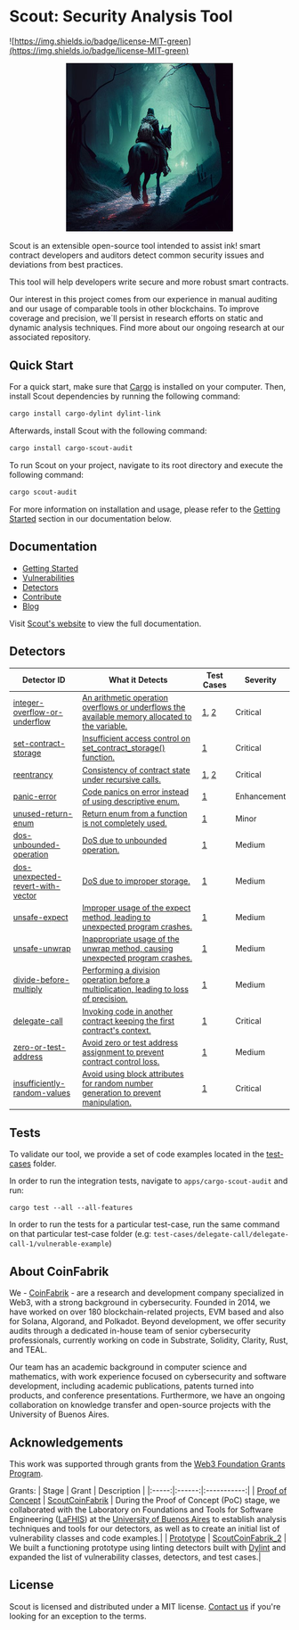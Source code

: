 # Scout: Security Analysis Tool

![https://img.shields.io/badge/license-MIT-green](https://img.shields.io/badge/license-MIT-green)

<p align="center">
  <img src="/assets/scout.png" alt="Scout in a Dark Forest" width="300" center  />
</p>


Scout is an extensible open-source tool intended to assist ink! smart contract developers and auditors detect common security issues and deviations from best practices.

This tool will help developers write secure and more robust smart contracts.

Our interest in this project comes from our experience in manual auditing and our usage of comparable tools in other blockchains.
To improve coverage and precision, we´ll persist in research efforts on static and dynamic analysis techniques. Find more about our ongoing research at our associated repository.

## Quick Start

For a quick start, make sure that [Cargo](https://doc.rust-lang.org/cargo/getting-started/installation.html) is installed on your computer. Then, install Scout dependencies by running the following command:

```bash
cargo install cargo-dylint dylint-link
```

Afterwards, install Scout with the following command:

```bash
cargo install cargo-scout-audit
```

To run Scout on your project, navigate to its root directory and execute the following command:

```bash
cargo scout-audit
```

For more information on installation and usage, please refer to the [Getting Started](https://coinfabrik.github.io/scout/docs/intro) section in our documentation below.

## Documentation

* [Getting Started](https://coinfabrik.github.io/scout/docs/intro)
* [Vulnerabilities](https://coinfabrik.github.io/scout/docs/vulnerabilities)
* [Detectors](https://coinfabrik.github.io/scout/docs/detectors)
* [Contribute](https://coinfabrik.github.io/scout/docs/contribute)
* [Blog](https://blog.coinfabrik.com/)


Visit [Scout's website](https://coinfabrik.github.io/scout/) to view the full documentation.


## Detectors


| Detector ID                                                                                                                                    | What it Detects                                                                                                                                                                                                                                     | Test Cases                                                                                                                                         | Severity      |
| ---------------------------------------------------------------------------------------------------------------------------------------------- | --------------------------------------------------------------------------------------------------------------------------------------------------------------------------------------------------------------------------------------------------- | -------------------------------------------------------------------------------------------------------------------------------------------------- | ------------- |
| [integer-overflow-or-underflow](https://coinfabrik.github.io/scout/docs/detectors/integer-overflow-or-underflow)         | [An arithmetic operation overflows or underflows the available memory allocated to the variable.](https://coinfabrik.github.io/scout/docs/vulnerabilities/integer-overflow-or-underflow)                                                                                     | [1](https://github.com/CoinFabrik/scout/tree/main/test-cases/integer-overflow-or-underflow/integer-overflow-or-underflow-1), [2](https://github.com/CoinFabrik/scout/tree/main/test-cases/integer-overflow-or-underflow/integer-overflow-or-underflow-2) | Critical      |
| [set-contract-storage](https://coinfabrik.github.io/scout/docs/detectors/set-contract-storage)                           | [Insufficient access control on set_contract_storage() function.](https://coinfabrik.github.io/scout/docs/vulnerabilities/set-contract-storage)                                                                                                                                 | [1](https://github.com/CoinFabrik/scout/tree/main/test-cases/set-contract-storage/set-contract-storage-1)                                                                                                                   | Critical      |
| [reentrancy](https://coinfabrik.github.io/scout/docs/detectors/reentrancy)                                             | [Consistency of contract state under recursive calls.](https://coinfabrik.github.io/scout/docs/vulnerabilities/reentrancy)                                                                                                                                                              | [1](https://github.com/CoinFabrik/scout/tree/main/test-cases/reentrancy/reentrancy-1), [2](https://github.com/CoinFabrik/scout/tree/main/test-cases/reentrancy/reentrancy-2)                                              | Critical      |
| [panic-error](https://coinfabrik.github.io/scout/docs/detectors/panic-error.md)                                           | [Code panics on error instead of using descriptive enum.](https://coinfabrik.github.io/scout/docs/vulnerabilities/panic-error.md)                                                                                                                                                         | [1](https://github.com/CoinFabrik/scout/tree/main/test-cases/panic-error/panic-error-1)                                                                                                                                   | Enhancement   |
| [unused-return-enum](https://coinfabrik.github.io/scout/docs/detectors/unused-return-enum)                             | [Return enum from a function is not completely used.](https://coinfabrik.github.io/scout/docs/vulnerabilities/unused-return-enum)                                                                                                                                                   | [1](https://github.com/CoinFabrik/scout/tree/main/test-cases/unused-return-enum/unused-return-enum-1)                                                                                                                       | Minor         |
| [dos-unbounded-operation](https://coinfabrik.github.io/scout/docs/detectors/dos-unbounded-operation)                     | [DoS due to unbounded operation.](https://github.com/CoinFabrik/scout/blob/main/docs/docs/vulnerabilities/6-dos-unbounded-operation)                                                                                                                                                                 | [1](https://github.com/CoinFabrik/scout/tree/main/test-cases/dos-unbounded-operation/dos-unbounded-operation-1)                                                                                                           | Medium        |
| [dos-unexpected-revert-with-vector](https://coinfabrik.github.io/scout/docs/detectors/dos-unexpected-revert-with-vector)   | [DoS due to improper storage.](https://coinfabrik.github.io/scout/docs/vulnerabilities/dos-unexpected-revert-with-vector)                                                                                                                                                           | [1](https://github.com/CoinFabrik/scout/tree/main/test-cases/dos-unexpected-revert-with-vector/dos-unexpected-revert-with-vector-1)                                                                                       | Medium        |
| [unsafe-expect](https://coinfabrik.github.io/scout/docs/detectors/unsafe-expect)                                         | [Improper usage of the expect method, leading to unexpected program crashes.](https://coinfabrik.github.io/scout/docs/vulnerabilities/unsafe-expect)                                                                                                                                | [1](https://github.com/CoinFabrik/scout/tree/main/test-cases/unsafe-expect/unsafe-expect-1)                                                                                                                               | Medium        |
| [unsafe-unwrap](https://coinfabrik.github.io/scout/docs/detectors/unsafe-unwrap)                                         | [Inappropriate usage of the unwrap method, causing unexpected program crashes.](https://coinfabrik.github.io/scout/docs/vulnerabilities/unsafe-unwrap)                                                                                                                                 | [1](https://github.com/CoinFabrik/scout/tree/main/test-cases/unsafe-unwrap/unsafe-unwrap-1)                                                                                                                               | Medium        |
| [divide-before-multiply](https://coinfabrik.github.io/scout/docs/detectors/divide-before-multiply)                      | [Performing a division operation before a multiplication, leading to loss of precision.](https://coinfabrik.github.io/scout/docs/vulnerabilities/divide-before-multiply)                                                                                                        | [1](https://github.com/CoinFabrik/scout/tree/main/test-cases/divide-before-multiply/divide-before-multiply-1)                                                                                                             | Medium        |
| [delegate-call](https://coinfabrik.github.io/scout/docs/detectors/delegate-call)                      | [Invoking code in another contract keeping the first contract's context.](https://coinfabrik.github.io/scout/docs/vulnerabilities/delegate-call)                                                                                                        | [1](https://github.com/CoinFabrik/scout/tree/main/test-cases/delegate-call/delegate-call-1)                                                                                                             | Critical        |
| [zero-or-test-address](https://coinfabrik.github.io/scout/docs/detectors/zero-or-test-address)                      | [Avoid zero or test address assignment to prevent contract control loss.](https://coinfabrik.github.io/scout/docs/vulnerabilities/zero-or-test-address)                                                                                                        | [1](https://github.com/CoinFabrik/scout/tree/main/test-cases/zero-or-test-address/zero-or-test-address-1)                                                                                                             | Medium        |
| [insufficiently-random-values](https://coinfabrik.github.io/scout/docs/detectors/insufficiently-random-values)                      | [Avoid using block attributes for random number generation to prevent manipulation.](https://coinfabrik.github.io/scout/docs/vulnerabilities/insufficiently-random-values)                                                                                                        | [1](https://github.com/CoinFabrik/scout/tree/main/test-cases/insufficiently-random-values/insufficiently-random-values-1)                                                                                                             | Critical        |



## Tests

To validate our tool, we provide a set of code examples located in the [test-cases](https://github.com/CoinFabrik/scout/tree/main/test-cases) folder.

In order to run the integration tests, navigate to `apps/cargo-scout-audit` and run:

```console
cargo test --all --all-features
```

In order to run the tests for a particular test-case, run the same command on that particular test-case folder (e.g: `test-cases/delegate-call/delegate-call-1/vulnerable-example`)


## About CoinFabrik

We - [CoinFabrik](https://www.coinfabrik.com/) - are a research and development company specialized in Web3, with a strong background in cybersecurity. Founded in 2014, we have worked on over 180 blockchain-related projects, EVM based and also for Solana, Algorand, and Polkadot. Beyond development, we offer security audits through a dedicated in-house team of senior cybersecurity professionals, currently working on code in Substrate, Solidity, Clarity, Rust, and TEAL.

Our team has an academic background in computer science and mathematics, with work experience focused on cybersecurity and software development, including academic publications, patents turned into products, and conference presentations. Furthermore, we have an ongoing collaboration on knowledge transfer and open-source projects with the University of Buenos Aires.

## Acknowledgements

This work was supported through grants from the [Web3 Foundation Grants Program](https://github.com/w3f/Grants-Program/tree/master).

Grants:
| Stage | Grant | Description |
|:-----:|:------:|:-----------:|
| [Proof of Concept](https://github.com/CoinFabrik/web3-grant) | [ScoutCoinFabrik](https://github.com/w3f/Grants-Program/blob/master/applications/ScoutCoinFabrik.md) | During the Proof of Concept (PoC) stage, we collaborated with the Laboratory on Foundations and Tools for Software Engineering ([LaFHIS](https://lafhis.dc.uba.ar/)) at the [University of Buenos Aires](https://www.uba.ar/internacionales/index.php?lang=en) to establish analysis techniques and tools for our detectors, as well as to create an initial list of vulnerability classes and code examples.|
| [Prototype](https://coinfabrik.github.io/scout/) | [ScoutCoinFabrik_2](https://github.com/w3f/Grants-Program/blob/master/applications/ScoutCoinFabrik_2.md) | We built a functioning prototype using linting detectors built with [Dylint](https://github.com/trailofbits/dylint) and expanded the list of vulnerability classes, detectors, and test cases.|

## License

Scout is licensed and distributed under a MIT license. [Contact us](https://www.coinfabrik.com/) if you're looking for an exception to the terms.

